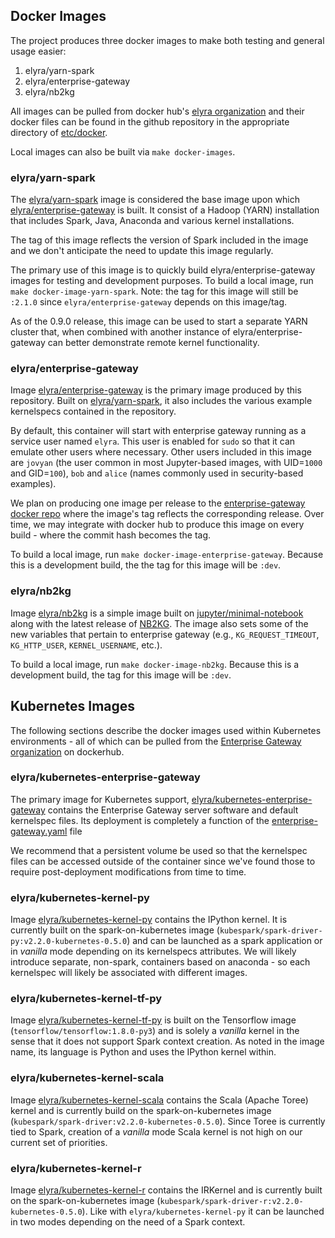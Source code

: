 ## Docker Images

The project produces three docker images to make both testing and general usage easier:
1. elyra/yarn-spark
1. elyra/enterprise-gateway
1. elyra/nb2kg

All images can be pulled from docker hub's [elyra organization](https://hub.docker.com/u/elyra/) and their 
docker files can be found in the github repository in the appropriate directory of 
[etc/docker](https://github.com/jupyter-incubator/enterprise_gateway/tree/master/etc/docker).

Local images can also be built via `make docker-images`.

### elyra/yarn-spark

The [elyra/yarn-spark](https://hub.docker.com/r/elyra/yarn-spark/) image is considered the base image 
upon which [elyra/enterprise-gateway](https://hub.docker.com/r/elyra/enterprise-gateway/) is built.  It consist 
of a Hadoop (YARN) installation that includes Spark, Java, Anaconda and various kernel installations.

The tag of this image reflects the version of Spark included in the image and we don't anticipate the need to update this image regularly.

The primary use of this image is to quickly build elyra/enterprise-gateway images for testing and development
purposes.  To build a local image, run `make docker-image-yarn-spark`.  Note: the tag for this image will
still be `:2.1.0` since `elyra/enterprise-gateway` depends on this image/tag.

As of the 0.9.0 release, this image can be used to start a separate YARN cluster that, when combined with another
instance of elyra/enterprise-gateway can better demonstrate remote kernel functionality.

### elyra/enterprise-gateway

Image [elyra/enterprise-gateway](https://hub.docker.com/r/elyra/enterprise-gateway/) is the primary image 
produced by this repository.  Built on [elyra/yarn-spark](https://hub.docker.com/r/elyra/yarn-spark/), it
also includes the various example kernelspecs contained in the repository.

By default, this container will start with enterprise gateway running as a service user named `elyra`.  This
user is enabled for `sudo` so that it can emulate other users where necessary.  Other users included in this 
image are `jovyan` (the user common in most Jupyter-based images, with UID=`1000` and GID=`100`), `bob` and 
`alice` (names commonly used in security-based examples).

We plan on producing one image per release to the 
[enterprise-gateway docker repo](https://hub.docker.com/r/elyra/enterprise-gateway/) where
the image's tag reflects the corresponding release.  Over time, we may integrate with docker hub to produce
this image on every build - where the commit hash becomes the tag.

To build a local image, run `make docker-image-enterprise-gateway`.  Because this is a development build, the
the tag for this image will be `:dev`.

### elyra/nb2kg

Image [elyra/nb2kg](https://hub.docker.com/r/elyra/nb2kg/) is a simple image built 
on [jupyter/minimal-notebook](https://hub.docker.com/r/jupyter/minimal-notebook/) along with the latest
release of [NB2KG](https://github.com/jupyter-incubator/nb2kg).  The image 
also sets some of the new variables that pertain to enterprise gateway (e.g., `KG_REQUEST_TIMEOUT`, 
`KG_HTTP_USER`, `KERNEL_USERNAME`, etc.).

To build a local image, run `make docker-image-nb2kg`.  Because this is a development build, the 
tag for this image will be `:dev`.

## Kubernetes Images
The following sections describe the docker images used within Kubernetes environments - all of which can be pulled from 
the [Enterprise Gateway organization](https://hub.docker.com/r/elyra/) on dockerhub.

### elyra/kubernetes-enterprise-gateway
The primary image for Kubernetes support, [elyra/kubernetes-enterprise-gateway](https://hub.docker.com/r/elyra/kubernetes-enterprise-gateway/) 
contains the Enterprise Gateway server software and default kernelspec files.  Its deployment is completely a function 
of the [enterprise-gateway.yaml](https://github.com/jupyter-incubator/enterprise_gateway/blob/master/etc/kubernetes/enterprise-gateway.yaml) file

We recommend that a persistent volume be used so that the kernelspec files can be accessed outside of the container
since we've found those to require post-deployment modifications from time to time.

### elyra/kubernetes-kernel-py
Image [elyra/kubernetes-kernel-py](https://hub.docker.com/r/elyra/kubernetes-kernel-py/) contains the IPython kernel.  It is currently built on the spark-on-kubernetes image 
(`kubespark/spark-driver-py:v2.2.0-kubernetes-0.5.0`) and can be launched 
as a spark application or in *vanilla* mode depending on its kernelspecs attributes.  We will likely introduce separate,
non-spark, containers based on anaconda - so each kernelspec will likely be associated with different images.

### elyra/kubernetes-kernel-tf-py
Image [elyra/kubernetes-kernel-tf-py](https://hub.docker.com/r/elyra/kubernetes-kernel-tf-py/) is built on the Tensorflow image (`tensorflow/tensorflow:1.8.0-py3`) and is solely a *vanilla* kernel in the 
sense that it does not support Spark context creation.  As noted in the image name, its language is Python and uses
the IPython kernel within.

### elyra/kubernetes-kernel-scala
Image [elyra/kubernetes-kernel-scala](https://hub.docker.com/r/elyra/kubernetes-kernel-scala/) contains the Scala (Apache Toree) kernel and is currently build on the spark-on-kubernetes image (`kubespark/spark-driver:v2.2.0-kubernetes-0.5.0`).
Since Toree is currently tied to Spark, creation of a *vanilla* mode Scala kernel is not high on our current set of priorities.

### elyra/kubernetes-kernel-r
Image [elyra/kubernetes-kernel-r](https://hub.docker.com/r/elyra/kubernetes-kernel-r/) contains the IRKernel and is currently built on the spark-on-kubernetes image (`kubespark/spark-driver-r:v2.2.0-kubernetes-0.5.0`).
Like with `elyra/kubernetes-kernel-py` it can be launched in two modes depending on the need of a Spark context.